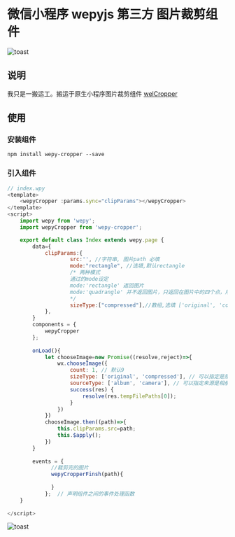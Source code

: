# 微信小程序 wepyjs 第三方 图片裁剪组件

![toast](https://raw.githubusercontent.com/tomfriwel/welCropper/master/documents/result.gif)


## 说明
我只是一搬运工。搬运于原生小程序图片裁剪组件 [welCropper](https://github.com/tomfriwel/welCropper)



## 使用

### 安装组件
```
npm install wepy-cropper --save
```

### 引入组件
```javascript
// index.wpy
<template>
    <wepyCropper :params.sync="clipParams"></wepyCropper>
</template>
<script>
    import wepy from 'wepy';
    import wepyCropper from 'wepy-cropper';

    export default class Index extends wepy.page {
        data={
            clipParams:{
                    src:'', //字符串, 图片path 必填
                    mode:"rectangle", //选填,默认rectangle
                    /* 两种模式
                    通过的mode设定
                    mode:'rectangle' 返回图片
                    mode:'quadrangle' 并不返回图片，只返回在图片中的四个点，用于perspective correction（可以查找OpenCV相关资料）
                    */
                    sizeType:["compressed"],//数组,选填 ['original', 'compressed'], 默认original
            },
        }
        components = {
            wepyCropper
        };
        
        onLoad(){
            let chooseImage=new Promise((resolve,reject)=>{
                wx.chooseImage({
                    count: 1, // 默认9
                    sizeType: ['original', 'compressed'], // 可以指定是原图还是压缩图，默认二者都有
                    sourceType: ['album', 'camera'], // 可以指定来源是相册还是相机，默认二者都有
                    success(res) {
                        resolve(res.tempFilePaths[0]);
                    }
                })
            })
            chooseImage.then((path)=>{
                this.clipParams.src=path;
                this.$apply();
            })
        }
        
        events = {
              //裁剪完的图片
              wepyCropperFinsh(path){
                
              }
            };  // 声明组件之间的事件处理函数
    }
    
</script>
```



![toast](http://nowechat.oss-cn-shenzhen.aliyuncs.com/qrcode_for_gh_b4c00b84720c_258.jpg)


